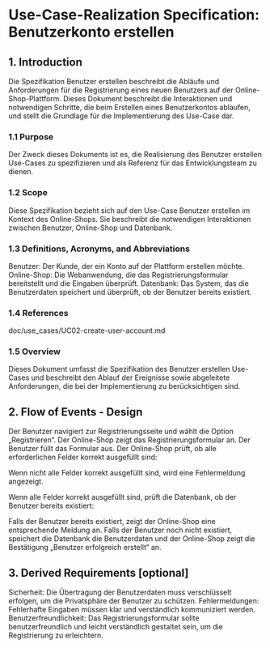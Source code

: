 # Use-Case-Realization Specification: Benutzerkonto erstellen
## 1. Introduction
Die Spezifikation Benutzer erstellen beschreibt die Abläufe und Anforderungen für die Registrierung eines neuen Benutzers auf der Online-Shop-Plattform. Dieses Dokument beschreibt die Interaktionen und notwendigen Schritte, die beim Erstellen eines Benutzerkontos ablaufen, und stellt die Grundlage für die Implementierung des Use-Case dar.
### 1.1 Purpose
Der Zweck dieses Dokuments ist es, die Realisierung des Benutzer erstellen Use-Cases zu spezifizieren und als Referenz für das Entwicklungsteam zu dienen.
### 1.2 Scope
Diese Spezifikation bezieht sich auf den Use-Case Benutzer erstellen im Kontext des Online-Shops. Sie beschreibt die notwendigen Interaktionen zwischen Benutzer, Online-Shop und Datenbank.
### 1.3 Definitions, Acronyms, and Abbreviations
Benutzer: Der Kunde, der ein Konto auf der Plattform erstellen möchte.
Online-Shop: Die Webanwendung, die das Registrierungsformular bereitstellt und die Eingaben überprüft.
Datenbank: Das System, das die Benutzerdaten speichert und überprüft, ob der Benutzer bereits existiert.
### 1.4 References
doc/use_cases/UC02-create-user-account.md
### 1.5 Overview
Dieses Dokument umfasst die Spezifikation des Benutzer erstellen Use-Cases und beschreibt den Ablauf der Ereignisse sowie abgeleitete Anforderungen, die bei der Implementierung zu berücksichtigen sind.
## 2. Flow of Events - Design
Der Benutzer navigiert zur Registrierungsseite und wählt die Option „Registrieren“.
Der Online-Shop zeigt das Registrierungsformular an.
Der Benutzer füllt das Formular aus.
Der Online-Shop prüft, ob alle erforderlichen Felder korrekt ausgefüllt sind:

Wenn nicht alle Felder korrekt ausgefüllt sind, wird eine Fehlermeldung angezeigt.

Wenn alle Felder korrekt ausgefüllt sind, prüft die Datenbank, ob der Benutzer bereits existiert:

Falls der Benutzer bereits existiert, zeigt der Online-Shop eine entsprechende Meldung an.
Falls der Benutzer noch nicht existiert, speichert die Datenbank die Benutzerdaten und der Online-Shop zeigt die Bestätigung „Benutzer erfolgreich erstellt“ an.
## 3. Derived Requirements [optional]
Sicherheit: Die Übertragung der Benutzerdaten muss verschlüsselt erfolgen, um die Privatsphäre der Benutzer zu schützen.
Fehlermeldungen: Fehlerhafte Eingaben müssen klar und verständlich kommuniziert werden.
Benutzerfreundlichkeit: Das Registrierungsformular sollte benutzerfreundlich und leicht verständlich gestaltet sein, um die Registrierung zu erleichtern.